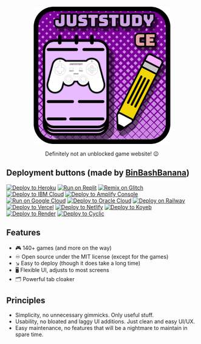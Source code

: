 <p align="center">
	<img width="360" height="360" src="assets/img/icon_fullsize.png">
</p>
<p align="center">Definitely not an unblocked game website! 😉</p>

## Deployment buttons (made by [BinBashBanana](https://github.com/BinBashBanana))

[![Deploy to Heroku](https://binbashbanana.github.io/deploy-buttons/buttons/remade/heroku.svg)](https://heroku.com/deploy/?template=https://github.com/metalfoxdev/juststudy-site/)
[![Run on Replit](https://binbashbanana.github.io/deploy-buttons/buttons/remade/replit.svg)](https://replit.com/github/metalfoxdev/juststudy-site)
[![Remix on Glitch](https://binbashbanana.github.io/deploy-buttons/buttons/remade/glitch.svg)](https://glitch.com/edit/#!/import/github/metalfoxdev/juststudy-site)
[![Deploy to IBM Cloud](https://binbashbanana.github.io/deploy-buttons/buttons/remade/ibmcloud.svg)](https://cloud.ibm.com/devops/setup/deploy?repository=https://github.com/metalfoxdev/juststudy-site/)
[![Deploy to Amplify Console](https://binbashbanana.github.io/deploy-buttons/buttons/remade/amplifyconsole.svg)](https://console.aws.amazon.com/amplify/home#/deploy?repo=https://github.com/metalfoxdev/juststudy-site/)
[![Run on Google Cloud](https://binbashbanana.github.io/deploy-buttons/buttons/remade/googlecloud.svg)](https://deploy.cloud.run/?git_repo=https://github.com/metalfoxdev/juststudy-site/)
[![Deploy to Oracle Cloud](https://binbashbanana.github.io/deploy-buttons/buttons/remade/oraclecloud.svg)](https://cloud.oracle.com/resourcemanager/stacks/create?zipUrl=https://github.com/metalfoxdev/juststudy-site/archive/refs/heads/main.zip)
[![Deploy on Railway](https://binbashbanana.github.io/deploy-buttons/buttons/remade/railway.svg)](https://railway.app/new/template?template=https://github.com/metalfoxdev/juststudy-site/)
[![Deploy to Vercel](https://binbashbanana.github.io/deploy-buttons/buttons/remade/vercel.svg)](https://vercel.com/new/clone?repository-url=https://github.com/metalfoxdev/juststudy-site/)
[![Deploy to Netlify](https://binbashbanana.github.io/deploy-buttons/buttons/remade/netlify.svg)](https://app.netlify.com/start/deploy?repository=https://github.com/metalfoxdev/juststudy-site/)
[![Deploy to Koyeb](https://binbashbanana.github.io/deploy-buttons/buttons/remade/koyeb.svg)](https://app.koyeb.com/deploy?type=git&repository=github.com/metalfoxdev/juststudy-site&branch=main&name=juststudy-site)
[![Deploy to Render](https://binbashbanana.github.io/deploy-buttons/buttons/remade/render.svg)](https://render.com/deploy?repo=https://github.com/metalfoxdev/juststudy-site/)
[![Deploy to Cyclic](https://binbashbanana.github.io/deploy-buttons/buttons/remade/cyclic.svg)](https://app.cyclic.sh/api/app/deploy/metalfoxdev/juststudy-site)

## Features
* 🎮 140+ games (and more on the way)
* ♾️ Open source under the MIT license (except for the games)
* ↘️ Easy to deploy (though it does take a long time)
* 🖥 Flexible UI, adjusts to most screens
* 🗂️ Powerful tab cloaker

## Principles
* Simplicity, no unnecessary gimmicks. Only useful stuff.
* Usability, no bloated and laggy UI additions. Just clean and easy UI/UX.
* Easy maintenance, no features that will be a nightmare to maintain in spare time.
